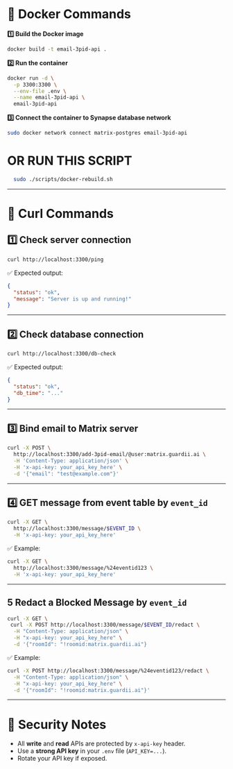 # 📘 Docker Commands

**1️⃣ Build the Docker image**

```bash
docker build -t email-3pid-api .
```

**2️⃣ Run the container**

```bash
docker run -d \
  -p 3300:3300 \
  --env-file .env \
  --name email-3pid-api \
  email-3pid-api
```

**3️⃣ Connect the container to Synapse database network**

```bash
sudo docker network connect matrix-postgres email-3pid-api
```

# OR RUN THIS SCRIPT

```bash
  sudo ./scripts/docker-rebuild.sh
```

---

# 🧪 Curl Commands

## 1️⃣ Check server connection

```bash
curl http://localhost:3300/ping
```

✅ Expected output:

```json
{
  "status": "ok",
  "message": "Server is up and running!"
}
```

---

## 2️⃣ Check database connection

```bash
curl http://localhost:3300/db-check
```

✅ Expected output:

```json
{
  "status": "ok",
  "db_time": "..."
}
```

---

## 3️⃣ Bind email to Matrix server

```bash
curl -X POST \
  http://localhost:3300/add-3pid-email/@user:matrix.guardii.ai \
  -H 'Content-Type: application/json' \
  -H 'x-api-key: your_api_key_here' \
  -d '{"email": "test@example.com"}'
```

---

## 4️⃣ GET message from event table by `event_id`

```bash
curl -X GET \
  http://localhost:3300/message/$EVENT_ID \
  -H 'x-api-key: your_api_key_here'
```

✅ Example:

```bash
curl -X GET \
  http://localhost:3300/message/%24eventid123 \
  -H 'x-api-key: your_api_key_here'
```

---

## 5 Redact a Blocked Message by `event_id`

```bash
curl -X GET \
 curl -X POST http://localhost:3300/message/$EVENT_ID/redact \
  -H "Content-Type: application/json" \
  -H "x-api-key: your_api_key_here" \
  -d '{"roomId": "!roomid:matrix.guardii.ai"}
```

✅ Example:

```bash
curl -X POST http://localhost:3300/message/%24eventid123/redact \
  -H "Content-Type: application/json" \
  -H "x-api-key: your_api_key_here" \
  -d '{"roomId": "!roomid:matrix.guardii.ai"}'
```

---

# 🔐 Security Notes

- All **write** and **read** APIs are protected by `x-api-key` header.
- Use a **strong API key** in your `.env` file (`API_KEY=...`).
- Rotate your API key if exposed.

```

```
